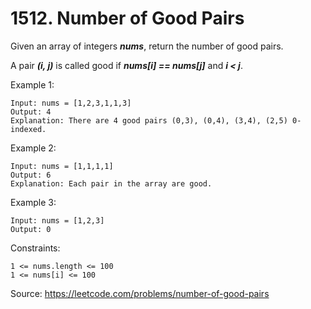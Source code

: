 # 1512. Number of Good Pairs

Given an array of integers ***nums***, return the number of good pairs.

A pair ***(i, j)*** is called good if ***nums[i] == nums[j]*** and ***i < j***.

Example 1:

```
Input: nums = [1,2,3,1,1,3]
Output: 4
Explanation: There are 4 good pairs (0,3), (0,4), (3,4), (2,5) 0-indexed.
```

Example 2:

```
Input: nums = [1,1,1,1]
Output: 6
Explanation: Each pair in the array are good.
```

Example 3:

```
Input: nums = [1,2,3]
Output: 0
```

Constraints:

```
1 <= nums.length <= 100
1 <= nums[i] <= 100
```

Source:
https://leetcode.com/problems/number-of-good-pairs
